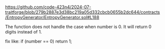 https://github.com/code-423n4/2024-07-traitforge/blob/279b2887e3d38bc219a05d332cbcb0655b2dc644/contracts/EntropyGenerator/EntropyGenerator.sol#L188

The function does not handle the case when number is 0. It will return 0 digits instead of 1.

fix like: 
if (number == 0) return 1;